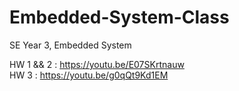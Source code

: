 # Embedded-System-Class
SE Year 3, Embedded System

HW 1 && 2 : https://youtu.be/E07SKrtnauw  
HW 3 : https://youtu.be/g0qQt9Kd1EM
